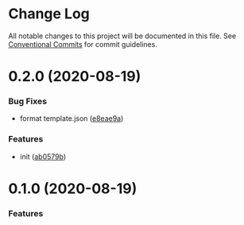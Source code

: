 # Change Log

All notable changes to this project will be documented in this file.
See [Conventional Commits](https://conventionalcommits.org) for commit guidelines.

# 0.2.0 (2020-08-19)


### Bug Fixes

* format template.json ([e8eae9a](https://github.com/daithimorton/bowhead/commit/e8eae9a6c5e60c462ce998858da42fd34ec4edec))


### Features

* init ([ab0579b](https://github.com/daithimorton/bowhead/commit/ab0579b49202f38dc1997c76b14121f9c8fd9679))





# 0.1.0 (2020-08-19)


### Features

